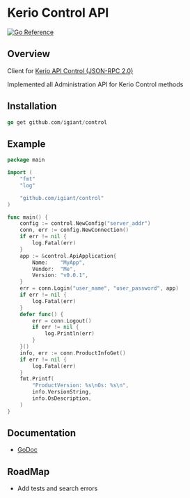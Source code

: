 # Kerio Control API
[![Go Reference](https://pkg.go.dev/badge/github.com/igiant/control.svg)](https://pkg.go.dev/github.com/igiant/control)
## Overview
Client for [Kerio API Control (JSON-RPC 2.0)](https://manuals.gfi.com/en/kerio/api/control/reference/index.html)

Implemented all Administration API for Kerio Control methods

## Installation
```go
go get github.com/igiant/control
```

## Example
```go
package main

import (
	"fmt"
	"log"

	"github.com/igiant/control"
)

func main() {
	config := control.NewConfig("server_addr")
	conn, err := config.NewConnection()
	if err != nil {
		log.Fatal(err)
	}
	app := &control.ApiApplication{
		Name:    "MyApp",
		Vendor:  "Me",
		Version: "v0.0.1",
	}
	err = conn.Login("user_name", "user_password", app)
	if err != nil {
		log.Fatal(err)
	}
	defer func() {
		err = conn.Logout()
		if err != nil {
			log.Println(err)
		}
	}()
	info, err := conn.ProductInfoGet()
	if err != nil {
		log.Fatal(err)
	}
	fmt.Printf(
		"ProductVersion: %s\nOs: %s\n",
		info.VersionString,
		info.OsDescription,
	)
}
```
## Documentation
* [GoDoc](http://godoc.org/github.com/igiant/control)

## RoadMap
* Add tests and search errors
